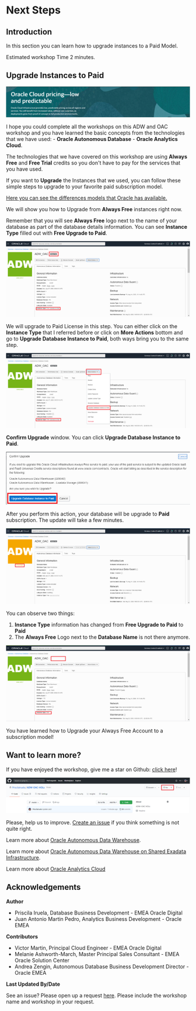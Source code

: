 # Next Steps

## Introduction
In this section you can learn how to upgrade instances to a Paid Model.

Estimated workshop Time 2 minutes.

## Upgrade Instances to Paid

![Oracle Cloud Pricing](./images/next_banner.png)

I hope you could complete all the workshops on this ADW and OAC workshop and you have learned the basic concepts from the technologies that we have used: - **Oracle Autonomous Database** - **Oracle Analytics Cloud**.

The technologies that we have covered on this workshop are using **Always Free** and **Free Trial** credits so you don't have to pay for the services that you have used. 

If you want to **Upgrade** the Instances that we used, you can follow these simple steps to upgrade to your favorite paid subscription model.

[Here you can see the differences models that Oracle has available.](https://www.oracle.com/ie/cloud/pricing.html)

We will show you how to Upgrade from **Always Free** instances right now.

Remember that you will see **Always Free** logo next to the name of your database as part of the database details information. You can see **Instance Type** filled out with **Free Upgrade to Paid**.

![Always Free Database Details](./images/always_free_upgrade.png)

We will upgrade to Paid License in this step. You can either click on the **Instance Type** that I referred before or click on **More Actions** bottom and go to **Upgrade Database Instance to Paid**, both ways bring you to the same step.

![Always Free Database Details More Actions](./images/always_free_upgrade_actions.png)

**Confirm Upgrade** window. You can click **Upgrade Database Instance to Paid**.

![Always Free Database Details Confirmation](./images/always_free_upgrade_confirmation.png)

After you perform this action, your database will be upgrade to **Paid** subscription. The update will take a few minutes.

![Always Free Database Details Confirmation Updating](./images/always_free_upgrade_confirmation_updating.png)

You can observe two things:
1. **Instance Type** information has changed from **Free Upgrade to Paid** to **Paid**
2. The **Always Free** Logo next to the **Database Name** is not there anymore.

![Always Free Database Details Paid](./images/always_free_upgrade_paid.png)

You have learned how to Upgrade your Always Free Account to a subscription model!

## Want to learn more?

If you have enjoyed the workshop, give me a star on Github: [click here](https://github.com/PriscilaIruela/ADW-OAC-HOLs)!

![Github start](./images/gthib_start.png)

Please, help us to improve. [Create an issue](https://github.com/PriscilaIruela/ADW-OAC-HOLs/issues) if you think something is not quite right.

Learn more about [Oracle Autonomous Data Warehouse](https://docs.oracle.com/en/cloud/paas/autonomous-data-warehouse-cloud/).

Learn more about [Oracle Autonomous Data Warehouse on Shared Exadata Infrastructure](https://docs.oracle.com/en/cloud/paas/autonomous-data-warehouse-cloud/user/autonomous-intro-adw.html#GUID-4B91499D-7C2B-46D9-8E4D-A6ABF2093414).

Learn more about [Oracle Analytics Cloud](https://docs.oracle.com/en/cloud/paas/analytics-cloud/index.html)

## **Acknowledgements**

**Author**
- Priscila Iruela, Database Business Development - EMEA Oracle Digital
- Juan Antonio Martin Pedro, Analytics Business Development - Oracle EMEA

**Contributors**
- Victor Martin, Principal Cloud Engineer - EMEA Oracle Digital
- Melanie Ashworth-March, Master Principal Sales Consultant - EMEA Oracle Solution Center
- Andrea Zengin, Autonomous Database Business Development Director - Oracle EMEA

**Last Updated By/Date**

See an issue? Please open up a request [here](https://github.com/oracle/learning-library/issues). Please include the workshop name and workshop in your request.